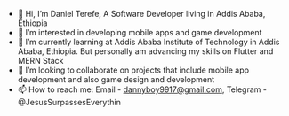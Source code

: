 - 👋 Hi, I’m Daniel Terefe, A Software Developer living in Addis Ababa, Ethiopia
- 👀 I’m interested in developing mobile apps and game development
- 🌱 I’m currently learning at Addis Ababa Institute of Technology in Addis Ababa, Ethiopia. But personally am advancing my skills on Flutter and MERN Stack
- 💞️ I’m looking to collaborate on projects that include mobile app development and also game design and development
- 📫 How to reach me:    Email - dannyboy9917@gmail.com, 
                         Telegram - @JesusSurpassesEverythin













<!---
AlAswaad99/AlAswaad99 is a ✨ special ✨ repository because its `README.md` (this file) appears on your GitHub profile.
You can click the Preview link to take a look at your changes.
--->
